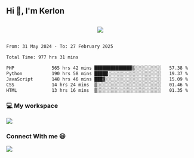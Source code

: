## Hi 👋, I'm Kerlon

<p align="center" style="margin: 30px;">
 
 <img src="https://skillicons.dev/icons?i=html,css,bootstrap,js,nodejs,jquery,python,flask,php,mysql,lua,sqlite,firebase">


</p>
<!--START_SECTION:waka-->

```txt
From: 31 May 2024 - To: 27 February 2025

Total Time: 977 hrs 31 mins

PHP              565 hrs 42 mins ██████████████▒░░░░░░░░░░   57.38 %
Python           190 hrs 58 mins █████░░░░░░░░░░░░░░░░░░░░   19.37 %
JavaScript       148 hrs 46 mins ███▓░░░░░░░░░░░░░░░░░░░░░   15.09 %
CSS              14 hrs 24 mins  ▒░░░░░░░░░░░░░░░░░░░░░░░░   01.46 %
HTML             13 hrs 16 mins  ▒░░░░░░░░░░░░░░░░░░░░░░░░   01.35 %
```

<!--END_SECTION:waka-->


<p align="center">
 <h3>💻 My workspace</h3>
    <img src="https://skillicons.dev/icons?i=mint" />
</p>

<p align="center">
 <h3>Connect With me 😄</h3> 
    <a href="https://www.linkedin.com/in/kerlon-fernandes"><img src="https://skillicons.dev/icons?i=linkedin" />
  </a>
</p>



